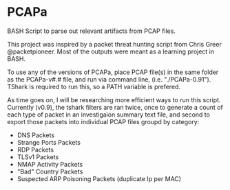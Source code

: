 # PCAPa
BASH Script to parse out relevant artifacts from PCAP files.

This project was inspired by a packet threat hunting script from Chris Greer @packetpioneer. Most of the outputs were meant as a
learning project in BASH.

To use any of the versions of PCAPa, place PCAP file(s) in the same folder as the PCAPa-v#.# file, and run via command line,
(i.e. "./PCAPa-0.91"). TShark is required to run this, so a PATH variable is prefered.

As time goes on, I will be researching more efficient ways to run this script. Currently (v0.9), the tshark filters are ran twice,
once to generate a count of each type of packet in an investigaion summary text file, and second to export those packets into
individual PCAP files groupd by category:

- DNS Packets
- Strange Ports Packets
- RDP Packets
- TLSv1 Packets
- NMAP Activity Packets
- "Bad" Country Packets
- Suspected ARP Poisoning Packets (duplicate Ip per MAC)
